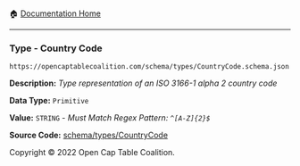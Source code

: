 :house: [Documentation Home](../../../README.md)

---

### Type - Country Code

`https://opencaptablecoalition.com/schema/types/CountryCode.schema.json`

**Description:** _Type representation of an ISO 3166-1 alpha 2 country code_

**Data Type:** `Primitive`

**Value:** `STRING` - _Must Match Regex Pattern: `^[A-Z]{2}$`_

**Source Code:** [schema/types/CountryCode](../../../../../../../../schema/types/CountryCode.schema.json)

Copyright © 2022 Open Cap Table Coalition.
